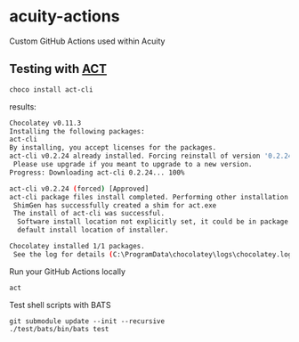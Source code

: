 # acuity-actions

Custom GitHub Actions used within Acuity

## Testing with [ACT](https://github.com/nektos/act#example-commands)

```bash
choco install act-cli
```

results:

```bash
Chocolatey v0.11.3
Installing the following packages:
act-cli
By installing, you accept licenses for the packages.
act-cli v0.2.24 already installed. Forcing reinstall of version '0.2.24'.
 Please use upgrade if you meant to upgrade to a new version.
Progress: Downloading act-cli 0.2.24... 100%

act-cli v0.2.24 (forced) [Approved]
act-cli package files install completed. Performing other installation steps.
 ShimGen has successfully created a shim for act.exe
 The install of act-cli was successful.
  Software install location not explicitly set, it could be in package or
  default install location of installer.

Chocolatey installed 1/1 packages.
 See the log for details (C:\ProgramData\chocolatey\logs\chocolatey.log).
```

Run your GitHub Actions locally

```bash
act
```

Test shell scripts with BATS
```
git submodule update --init --recursive
./test/bats/bin/bats test
```
